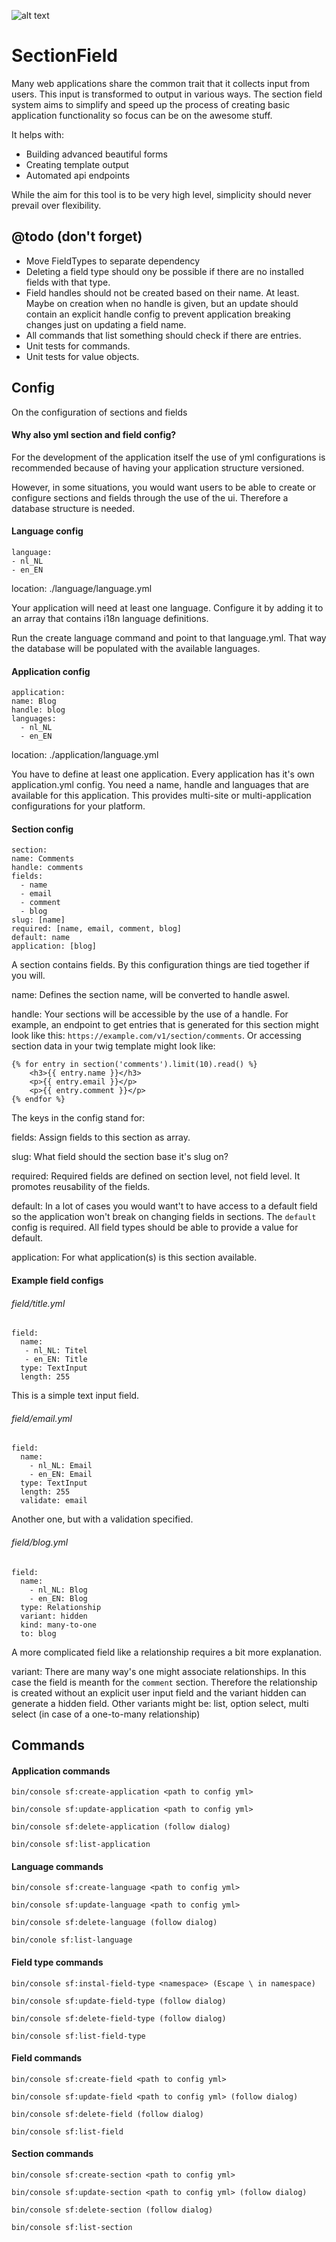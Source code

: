 ![alt text](https://travis-ci.org/dionsnoeijen/section-field.svg?branch=master)

# SectionField

Many web applications share the common trait that it collects input from users. This input is transformed to output in various ways. The section field system aims to simplify and speed up the process of creating basic application functionality so focus can be on the awesome stuff.

It helps with: 
- Building advanced beautiful forms
- Creating template output
- Automated api endpoints

While the aim for this tool is to be very high level, simplicity should never prevail over flexibility.

## @todo (don't forget)

- Move FieldTypes to separate dependency
- Deleting a field type should ony be possible if there are no installed fields with that type.
- Field handles should not be created based on their name. At least. Maybe on creation when no handle is given, but an update should contain an explicit handle config to prevent application breaking changes just on updating a field name.
- All commands that list something should check if there are entries.
- Unit tests for commands.
- Unit tests for value objects.

## Config

On the configuration of sections and fields

#### Why also yml section and field config?

For the development of the application itself the use of yml configurations is recommended because of having your application structure versioned.

However, in some situations, you would want users to be able to create or configure sections and fields through the use of the ui. Therefore a database structure is needed.

#### Language config

	language:
    - nl_NL
    - en_EN
    
location: ./language/language.yml

Your application will need at least one language. Configure it by adding it to an array that contains i18n language definitions.

Run the create language command and point to that language.yml. That way the database will be populated with the available languages.

#### Application config

	application:
    name: Blog
    handle: blog
    languages:
      - nl_NL
      - en_EN

location: ./application/language.yml

You have to define at least one application. Every application has it's own application.yml config. You need a name, handle and languages that are available for this application. This provides multi-site or multi-application configurations for your platform.

#### Section config

	section:
    name: Comments
    handle: comments
    fields:
      - name
      - email
      - comment
      - blog
    slug: [name]
    required: [name, email, comment, blog]
    default: name
    application: [blog]
    
A section contains fields. By this configuration things are tied together if you will. 

name: Defines the section name, will be converted to handle aswel.

handle: Your sections will be accessible by the use of a handle. For example, an endpoint to get entries that is generated for this section might look like this: `https://example.com/v1/section/comments`. Or accessing section data in your twig template might look like:

	{% for entry in section('comments').limit(10).read() %}
	    <h3>{{ entry.name }}</h3>
	    <p>{{ entry.email }}</p>
	    <p>{{ entry.comment }}</p>
	{% endfor %}

The keys in the config stand for:

fields: Assign fields to this section as array.

slug: What field should the section base it's slug on?

required: Required fields are defined on section level, not field level. It promotes reusability of the fields.

default: In a lot of cases you would want't to have access to a default field so the application won't break on changing fields in sections. The `default` config is required. All field types should be able to provide a value for default.

application: For what application(s) is this section available.

#### Example field configs

  ###### field/title.yml
	field:
	  name:
	   - nl_NL: Titel
	   - en_EN: Title
	  type: TextInput
	  length: 255
    
This is a simple text input field.

  ###### field/email.yml
	field:
	  name:
	    - nl_NL: Email
	    - en_EN: Email
	  type: TextInput
	  length: 255
	  validate: email
	  
Another one, but with a validation specified.
	  
  ###### field/blog.yml
	field:
	  name:
	    - nl_NL: Blog
	    - en_EN: Blog
	  type: Relationship
	  variant: hidden
	  kind: many-to-one
	  to: blog

A more complicated field like a relationship requires a bit more explanation.

variant: There are many way's one might associate relationships. In this case the field is meanth for the `comment` section. Therefore the relationship is created without an explicit user input field and the variant hidden can generate a hidden field. Other variants might be: list, option select, multi select (in case of a one-to-many relationship)

## Commands

#### Application commands

`bin/console sf:create-application <path to config yml>`

`bin/console sf:update-application <path to config yml>`

`bin/console sf:delete-application (follow dialog)`

`bin/console sf:list-application`


#### Language commands

`bin/console sf:create-language <path to config yml>`

`bin/console sf:update-language <path to config yml>`

`bin/console sf:delete-language (follow dialog)`

`bin/conole sf:list-language`


#### Field type commands

`bin/console sf:instal-field-type <namespace> (Escape \ in namespace)`

`bin/console sf:update-field-type (follow dialog)`

`bin/console sf:delete-field-type (follow dialog)`

`bin/console sf:list-field-type`


#### Field commands

`bin/console sf:create-field <path to config yml>`

`bin/console sf:update-field <path to config yml> (follow dialog)`

`bin/console sf:delete-field (follow dialog)`

`bin/console sf:list-field`


#### Section commands

`bin/console sf:create-section <path to config yml>`

`bin/console sf:update-section <path to config yml> (follow dialog)`

`bin/console sf:delete-section (follow dialog)`

`bin/console sf:list-section`
